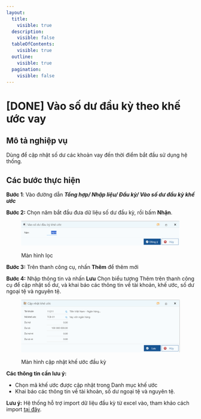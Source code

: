 ```yaml
---
layout:
  title:
    visible: true
  description:
    visible: false
  tableOfContents:
    visible: true
  outline:
    visible: true
  pagination:
    visible: false
---
```


# \[DONE] Vào số dư đầu kỳ theo khế ước vay

## Mô tả nghiệp vụ

Dùng để cập nhật số dư các khoản vay đến thời điểm bắt đầu sử dụng hệ thống.

## Các bước thực hiện

**Bước 1**: Vào đường dẫn _**Tổng hợp/ Nhập liệu/ Đầu kỳ/ Vào số dư đầu kỳ khế ước**_

**Bước 2:** Chọn năm bắt đầu đưa dữ liệu số dư đầu kỳ, rồi bấm **Nhận**.

<figure><img src="../../.gitbook/assets/KU3.png" alt=""><figcaption><p>Màn hình lọc</p></figcaption></figure>

**Bước 3:** Trên thanh công cụ, nhấn **Thêm** để thêm mới

**Bước 4:** Nhập thông tin và nhấn **Lưu** Chọn biểu tượng Thêm trên thanh công cụ để cập nhật số dư, và khai báo các thông tin về tài khoản, khế ước, số dư ngoại tệ và nguyên tệ.

<figure><img src="../../.gitbook/assets/KU4.png" alt=""><figcaption><p>Màn hình cập nhật khế ước đầu kỳ</p></figcaption></figure>

**Các thông tin cần lưu ý:**

* Chọn mã khế ước được cập nhật trong Danh mục khế ước
* Khai báo các thông tin về tài khoản, số dư ngoại tệ và nguyên tệ.

**Lưu ý:** Hệ thống hỗ trợ import dữ liệu đầu kỳ từ excel vào, tham khảo cách import [tại đây](http://127.0.0.1:5000/s/rcD7ImF1NXzNzFohN8p5/import-du-lieu-tu-excel-vao-chuong-trinh).
